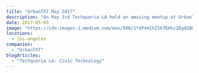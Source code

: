 ```yaml
---
title: "UrbanTXT May 2017"
description: "On May 3rd Techqueria LA held an amazing meetup at UrbanTXT, an organization that inspires young men of color (7th-11th grade) to become developers and tech entrepreneurs."
date: 2017-05-03
image: "https://cdn-images-1.medium.com/max/800/1*dP4mIhISk7EKhz1Dgd1BGA.jpeg"
locations:
  - los-angeles
companies:
  - "UrbanTXT"
blogArticles:
  - "Techqueria LA: Civic Technology"
---
```

